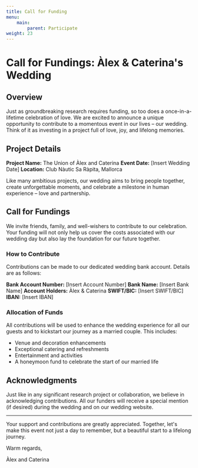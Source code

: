 ```yaml
---
title: Call for Funding
menu:
    main:
        parent: Participate
weight: 23
---
```


# Call for Fundings: Àlex & Caterina's Wedding

## Overview

Just as groundbreaking research requires funding, so too does a once-in-a-lifetime celebration of love. We are excited to announce a unique opportunity to contribute to a momentous event in our lives – our wedding. Think of it as investing in a project full of love, joy, and lifelong memories.

## Project Details

**Project Name:** The Union of Àlex and Caterina
**Event Date:** [Insert Wedding Date]
**Location:** Club Nàutic Sa Ràpita, Mallorca

Like many ambitious projects, our wedding aims to bring people together, create unforgettable moments, and celebrate a milestone in human experience – love and partnership.

## Call for Fundings

We invite friends, family, and well-wishers to contribute to our celebration. Your funding will not only help us cover the costs associated with our wedding day but also lay the foundation for our future together.

### How to Contribute

Contributions can be made to our dedicated wedding bank account. Details are as follows:

**Bank Account Number:** [Insert Account Number]
**Bank Name:** [Insert Bank Name]
**Account Holders:** Àlex & Caterina
**SWIFT/BIC:** [Insert SWIFT/BIC]
**IBAN:** [Insert IBAN]

### Allocation of Funds

All contributions will be used to enhance the wedding experience for all our guests and to kickstart our journey as a married couple. This includes:

- Venue and decoration enhancements
- Exceptional catering and refreshments
- Entertainment and activities
- A honeymoon fund to celebrate the start of our married life

## Acknowledgments

Just like in any significant research project or collaboration, we believe in acknowledging contributions. All our funders will receive a special mention (if desired) during the wedding and on our wedding website.

---

Your support and contributions are greatly appreciated. Together, let's make this event not just a day to remember, but a beautiful start to a lifelong journey.

Warm regards,

Àlex and Caterina
